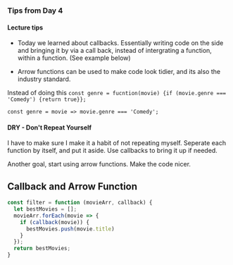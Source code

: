 ### Tips from Day 4
#### Lecture tips

  * Today we learned about callbacks. Essentially writing code on the side and bringing it by via a call back, instead of intergrating a function, within a function. (See example below)

* Arrow functions can be used to make code look tidier, and its also the industry standard.

Instead of doing this `const genre = fucntion(movie) {if (movie.genre === 'Comedy') {return true}};`

`const genre = movie => movie.genre === 'Comedy';`



#### DRY - Don't Repeat Yourself
I have to make sure I make it a habit of not repeating myself. 
Seperate each function by itself, and put it aside. Use callbacks to bring it up if needed.

Another goal, start using arrow functions. Make the code nicer.

## Callback and Arrow Function
````javascript
const filter = function (movieArr, callback) {
  let bestMovies = [];
  movieArr.forEach(movie => {
    if (callback(movie)) {
      bestMovies.push(movie.title)
    }
  });
  return bestMovies;
}
